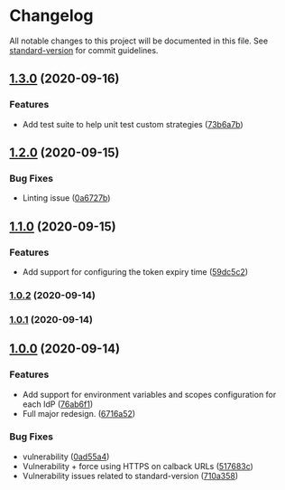 # Changelog

All notable changes to this project will be documented in this file. See [standard-version](https://github.com/conventional-changelog/standard-version) for commit guidelines.

## [1.3.0](https://github.com/nicolasdao/userin/compare/v1.2.0...v1.3.0) (2020-09-16)


### Features

* Add test suite to help unit test custom strategies ([73b6a7b](https://github.com/nicolasdao/userin/commit/73b6a7bc75998203e51b4950071443f2f1cdf399))

## [1.2.0](https://github.com/nicolasdao/userin/compare/v1.1.0...v1.2.0) (2020-09-15)


### Bug Fixes

* Linting issue ([0a6727b](https://github.com/nicolasdao/userin/commit/0a6727b8088e4a46a70ffc94bc0ee39df6759f63))

## [1.1.0](https://github.com/nicolasdao/userin/compare/v1.0.2...v1.1.0) (2020-09-15)


### Features

* Add support for configuring the token expiry time ([59dc5c2](https://github.com/nicolasdao/userin/commit/59dc5c2653867879e1f4de3a0b0dd9f2532d94ef))

### [1.0.2](https://github.com/nicolasdao/userin/compare/v1.0.1...v1.0.2) (2020-09-14)

### [1.0.1](https://github.com/nicolasdao/userin-core/compare/v1.0.0...v1.0.1) (2020-09-14)

## [1.0.0](https://github.com/nicolasdao/userin-core/compare/v0.1.3...v1.0.0) (2020-09-14)


### Features

* Add support for environment variables and scopes configuration for each IdP ([76ab6f1](https://github.com/nicolasdao/userin-core/commit/76ab6f17638b7794168a2aceaeff5b1bd04b0916))
* Full major redesign. ([6716a52](https://github.com/nicolasdao/userin-core/commit/6716a5219a2a1703747a820fb07006012a5dd083))


### Bug Fixes

* vulnerability ([0ad55a4](https://github.com/nicolasdao/userin-core/commit/0ad55a42b532207de5cd5378e1e5cc3395883f31))
* Vulnerability + force using HTTPS on calback URLs ([517683c](https://github.com/nicolasdao/userin-core/commit/517683c7d7c3b8f935b9eba5c685b9723e0bd66f))
* Vulnerability issues related to standard-version ([710a358](https://github.com/nicolasdao/userin-core/commit/710a358fbd53256929e84c0830503d47cff73412))
